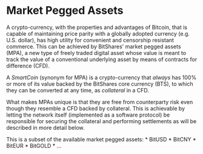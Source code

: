 # Market Pegged Assets

A crypto-currency, with the properties and advantages of Bitcoin, that is capable of maintaining price parity with a globally adopted currency (e.g. U.S. dollar), has high utility for convenient and censorship resistant commerce. This can be achieved by BitShares' market pegged assets (MPA), a new type of freely traded digital asset whose value is meant to track the value of a conventional underlying asset by means of contracts for difference (CFD).

A *SmartCoin* (synonym for MPA) is a crypto-currency that *always* has 100% or more of its value backed by the BitShares core currency (BTS), to which they can be converted at any time, as *collateral* in a CFD.

What makes MPAs unique is that they are free from counterparty risk even though they resemble a CFD backed by collateral. This is achievable by letting the network itself (implemented as a software protocol) be responsible for securing the collateral and performing settlements as will be described in more detail below.

This is a subset of the available market pegged assets: * BitUSD * BitCNY * BitEUR * BitGOLD * ...
